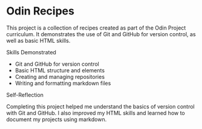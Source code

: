 # Odin Recipes

This project is a collection of recipes created as part of the Odin Project curriculum. It demonstrates the use of Git and GitHub for version control, as well as basic HTML skills.

Skills Demonstrated

- Git and GitHub for version control
- Basic HTML structure and elements
- Creating and managing repositories
- Writing and formatting markdown files

Self-Reflection

Completing this project helped me understand the basics of version control with Git and GitHub. I also improved my HTML skills and learned how to document my projects using markdown.
